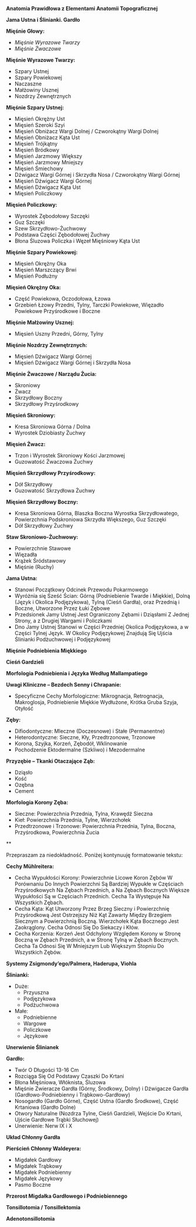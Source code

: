 **Anatomia Prawidłowa z Elementami Anatomii Topograficznej**

**Jama Ustna i Ślinianki. Gardło**

**Mięśnie Głowy:**
- *Mięśnie Wyrazowe Twarzy*
- *Mięśnie Żwaczowe*

**Mięśnie Wyrazowe Twarzy:**
- Szpary Ustnej
- Szpary Powiekowej
- Naczaszne
- Małżowiny Usznej
- Nozdrzy Zewnętrznych

**Mięśnie Szpary Ustnej:**
- Mięsień Okrężny Ust
- Mięsień Szeroki Szyi
- Mięsień Obniżacz Wargi Dolnej / Czworokątny Wargi Dolnej
- Mięsień Obniżacz Kąta Ust
- Mięsień Trójkątny
- Mięsień Bródkowy
- Mięsień Jarzmowy Większy
- Mięsień Jarzmowy Mniejszy
- Mięsień Śmiechowy
- Dźwigacz Wargi Górnej i Skrzydła Nosa / Czworokątny Wargi Górnej
- Mięsień Dźwigacz Wargi Górnej
- Mięsień Dźwigacz Kąta Ust
- Mięsień Policzkowy

**Mięsień Policzkowy:**
- Wyrostek Zębodołowy Szczęki
- Guz Szczęki
- Szew Skrzydłowo-Żuchwowy
- Podstawa Części Zębodołowej Żuchwy
- Błona Śluzowa Policzka i Węzeł Mięśniowy Kąta Ust

**Mięśnie Szpary Powiekowej:**
- Mięsień Okrężny Oka
- Mięsień Marszczący Brwi
- Mięsień Podłużny

**Mięsień Okrężny Oka:**
- Część Powiekowa, Oczodołowa, Łzowa
- Grzebień Łzowy Przedni, Tylny, Tarczki Powiekowe, Więzadło Powiekowe Przyśrodkowe i Boczne

**Mięśnie Małżowiny Usznej:**
- Mięsień Uszny Przedni, Górny, Tylny

**Mięśnie Nozdrzy Zewnętrznych:**
- Mięsień Dźwigacz Wargi Górnej
- Mięsień Dźwigacz Wargi Górnej i Skrzydła Nosa

**Mięśnie Żwaczowe / Narządu Żucia:**
- Skroniowy
- Żwacz
- Skrzydłowy Boczny
- Skrzydłowy Przyśrodkowy

**Mięsień Skroniowy:**
- Kresa Skroniowa Górna / Dolna
- Wyrostek Dziobiasty Żuchwy

**Mięsień Żwacz:**
- Trzon i Wyrostek Skroniowy Kości Jarzmowej
- Guzowatość Żwaczowa Żuchwy

**Mięsień Skrzydłowy Przyśrodkowy:**
- Dół Skrzydłowy
- Guzowatość Skrzydłowa Żuchwy

**Mięsień Skrzydłowy Boczny:**
- Kresa Skroniowa Górna, Blaszka Boczna Wyrostka Skrzydłowatego, Powierzchnia Podskroniowa Skrzydła Większego, Guz Szczęki
- Dół Skrzydłowy Żuchwy

**Staw Skroniowo-Żuchwowy:**
- Powierzchnie Stawowe
- Więzadła
- Krążek Śródstawowy
- Mięśnie (Ruchy)

**Jama Ustna:**
- Stanowi Początkowy Odcinek Przewodu Pokarmowego
- Wyróżnia się Sześć Ścian: Górną (Podniebienie Twarde i Miękkie), Dolną (Język i Okolica Podjęzykowa), Tylną (Cieśń Gardła), oraz Przednią i Boczne, Utworzone Przez Łuki Zębowe
- Przedsionek Jamy Ustnej Jest Ograniczony Zębami i Dziąsłami Z Jednej Strony, a z Drugiej Wargami i Policzkami
- Dno Jamy Ustnej Stanowi w Części Przedniej Okolica Podjęzykowa, a w Części Tylnej Język. W Okolicy Podjęzykowej Znajdują Się Ujścia Ślinianki Podżuchwowej i Podjęzykowej

**Mięśnie Podniebienia Miękkiego**

**Cieśń Gardzieli**

**Morfologia Podniebienia i Języka Według Mallampatiego**

**Uwagi Kliniczne – Bezdech Senny i Chrapanie:**
- Specyficzne Cechy Morfologiczne: Mikrognacja, Retrognacja, Makroglosja, Podniebienie Miękkie Wydłużone, Krótka Gruba Szyja, Otyłość

**Zęby:**
- Difiodontyczne: Mleczne (Doczesnowe) i Stałe (Permanentne)
- Heterodontyczne: Sieczne, Kły, Przedtrzonowe, Trzonowe
- Korona, Szyjka, Korzeń, Zębodół, Wklinowanie
- Pochodzenie Ektodermalne (Szkliwo) i Mezodermalne

**Przyzębie – Tkanki Otaczające Ząb:**
- Dziąsło
- Kość
- Ozębna
- Cement

**Morfologia Korony Zęba:**
- Sieczne: Powierzchnia Przednia, Tylna, Krawędź Sieczna
- Kieł: Powierzchnia Przednia, Tylne, Wierzchołek
- Przedtrzonowe i Trzonowe: Powierzchnia Przednia, Tylna, Boczna, Przyśrodkowa, Powierzchnia Żucia

**


Przepraszam za niedokładność. Poniżej kontynuuję formatowanie tekstu:

**Cechy Mühlreitera:**
- Cecha Wypukłości Korony: Powierzchnie Licowe Koron Zębów W Porównaniu Do Innych Powierzchni Są Bardziej Wypukłe w Częściach Przyśrodkowych Na Zębach Przednich, a Na Zębach Bocznych Większe Wypukłości Są w Częściach Przednich. Cecha Ta Występuje Na Wszystkich Zębach.
- Cecha Kąta: Kąt Utworzony Przez Brzeg Sieczny i Powierzchnię Przyśrodkową Jest Ostrzejszy Niż Kąt Zawarty Między Brzegiem Siecznym a Powierzchnią Boczną. Wierzchołek Kąta Bocznego Jest Zaokrąglony. Cecha Odnosi Się Do Siekaczy i Kłów.
- Cecha Korzenia: Korzeń Jest Odchylony Względem Korony w Stronę Boczną w Zębach Przednich, a w Stronę Tylną w Zębach Bocznych. Cecha Ta Odnosi Się W Mniejszym Lub Większym Stopniu Do Wszystkich Zębów.

**Systemy Zsigmondy’ego/Palmera, Haderupa, Viohla**

**Ślinianki:**
- Duże:
  - Przyuszna
  - Podjęzykowa
  - Podżuchwowa
- Małe:
  - Podniebienne
  - Wargowe
  - Policzkowe
  - Językowe

**Unerwienie Ślinianek**

**Gardło:**
- Twór O Długości 13-16 Cm
- Rozciąga Się Od Podstawy Czaszki Do Krtani
- Błona Mięśniowa, Włóknista, Śluzowa
- Mięśnie Zwieracze Gardła (Górny, Środkowy, Dolny) i Dźwigacze Gardła (Gardłowo-Podniebienny i Trąbkowo-Gardłowy)
- Nosogardło (Gardło Górne), Część Ustna (Gardło Środkowe), Część Krtaniowa (Gardło Dolne)
- Otwory Naturalne (Nozdrza Tylne, Cieśń Gardzieli, Wejście Do Krtani, Ujście Gardłowe Trąbki Słuchowej)
- Unerwienie: Nerw IX i X

**Układ Chłonny Gardła**

**Pierścień Chłonny Waldeyera:**
- Migdałek Gardłowy
- Migdałek Trąbkowy
- Migdałek Podniebienny
- Migdałek Językowy
- Pasmo Boczne

**Przerost Migdałka Gardłowego i Podniebiennego**

**Tonsillotomia / Tonsillektomia**

**Adenotonsillotomia**